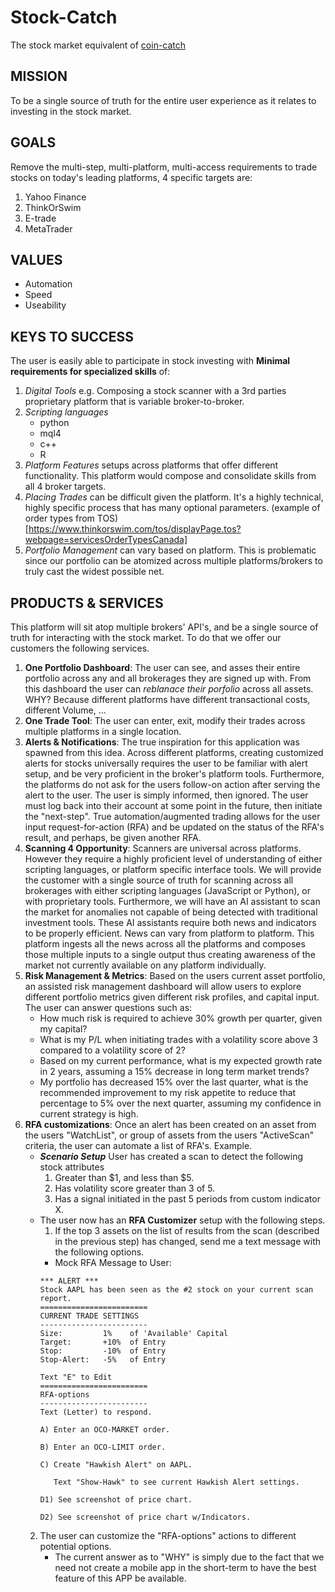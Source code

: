# Stock-Catch
The stock market equivalent of [coin-catch](https://github.com/TobiahRex/coin-catch)

## MISSION
To be a single source of truth for the entire user experience as it relates to investing in the stock market.

## GOALS
Remove the multi-step, multi-platform, multi-access requirements to trade stocks on today's leading platforms, 4 specific targets are:
  1. Yahoo Finance
  2. ThinkOrSwim
  3. E-trade
  4. MetaTrader

## VALUES
  - Automation
  - Speed
  - Useability

## KEYS TO SUCCESS
The user is easily able to participate in stock investing with **Minimal requirements for specialized skills** of:
  1. _Digital Tools_ e.g. Composing a stock scanner with a 3rd parties proprietary platform that is variable broker-to-broker.
  2. _Scripting languages_
     - python
     - mql4
     - c++
     - R
  3. _Platform Features_ setups across platforms that offer different functionality. This platform would compose and consolidate skills from all 4 broker targets.
  4. _Placing Trades_ can be difficult given the platform. It's a highly technical, highly specific process that has many optional parameters. (example of order types from TOS)[https://www.thinkorswim.com/tos/displayPage.tos?webpage=servicesOrderTypesCanada]
  5. _Portfolio Management_ can vary based on platform. This is problematic since our portfolio can be atomized across multiple platforms/brokers to truly cast the widest possible net.

## PRODUCTS & SERVICES
This platform will sit atop multiple brokers' API's, and be a single source of truth for interacting with the stock market. To do that we offer our customers the following services.
  1. **One Portfolio Dashboard**: The user can see, and asses their entire portfolio across any and all brokerages they are signed up with. From this dashboard the user can _reblanace their porfolio_ across all assets. WHY?  Because different platforms have different transactional costs, different Volume, ...
  2. **One Trade Tool**: The user can enter, exit, modify their trades across multiple platforms in a single location.  
  3. **Alerts & Notifications**: The true inspiration for this application was spawned from this idea. Across different platforms, creating customized alerts for stocks universally requires the user to be familiar with alert setup, and be very proficient in the broker's platform tools. Furthermore, the platforms do not ask for the users follow-on action after serving the alert to the user.  The user is simply informed, then ignored. The user must log back into their account at some point in the future,
  then initiate the "next-step".  True automation/augmented trading allows for the user input request-for-action (RFA) and be updated on the status of the RFA's result, and perhaps, be given another RFA.
  4. **Scanning 4 Opportunity**: Scanners are universal across platforms. However they require a highly proficient level of understanding of either scripting languages, or platform specific interface tools. We will provide the customer with a single source of truth for scanning across all brokerages with either scripting languages (JavaScript or Python), or with proprietary tools. Furthermore, we will have an AI assistant to scan the market for anomalies not capable of being detected with traditional investment tools.  These AI assistants require both news and indicators to be properly efficient. News can vary from platform to platform. This platform ingests all the news across all the platforms and composes those multiple inputs to a single output thus creating awareness of the market not currently available on any platform individually.
  5. **Risk Management & Metrics**: Based on the users current asset portfolio, an assisted risk management dashboard will allow users to explore different portfolio metrics given different risk profiles, and capital input. The user can answer questions such as:
     - How much risk is required to achieve 30% growth per quarter, given my capital?
     - What is my P/L when initiating trades with a volatility score above 3 compared to a volatility score of 2?
     - Based on my current performance, what is my expected growth rate in 2 years, assuming a 15% decrease in long term market trends?
     - My portfolio has decreased 15% over the last quarter, what is the recommended improvement to my risk appetite to reduce that percentage to 5% over the next quarter, assuming my confidence in current strategy is high.
  6. **RFA customizations**: Once an alert has been created on an asset from the users "WatchList", or group of assets from the users "ActiveScan" criteria, the user can automate a list of RFA's. Example.
     - _**Scenario Setup**_ User has created a scan to detect the following stock attributes
       1. Greater than $1, and less than $5.
       2. Has volatility score greater than 3 of 5.
       3. Has a signal initiated in the past 5 periods from custom indicator X.
     - The user now has an **RFA Customizer** setup with the following steps.
       1. If the top 3 assets on the list of results from the scan (described in the previous step) has changed, send me a text message with the following options.
        - Mock RFA Message to User:
        ```
        *** ALERT ***
        Stock AAPL has been seen as the #2 stock on your current scan report.
        ========================
        CURRENT TRADE SETTINGS
        ------------------------
        Size:         1%    of 'Available' Capital
        Target:       +10%  of Entry
        Stop:         -10%  of Entry
        Stop-Alert:   -5%   of Entry

        Text "E" to Edit
        ========================
        RFA-options
        ------------------------
        Text (Letter) to respond.

        A) Enter an OCO-MARKET order.

        B) Enter an OCO-LIMIT order.

        C) Create "Hawkish Alert" on AAPL.

           Text "Show-Hawk" to see current Hawkish Alert settings.

        D1) See screenshot of price chart.

        D2) See screenshot of price chart w/Indicators.
        ```
      2. The user can customize the "RFA-options" actions to different potential options.
         - The current answer as to "WHY" is simply due to the fact that we need not create a mobile app in the short-term to have the best feature of this APP be available.
